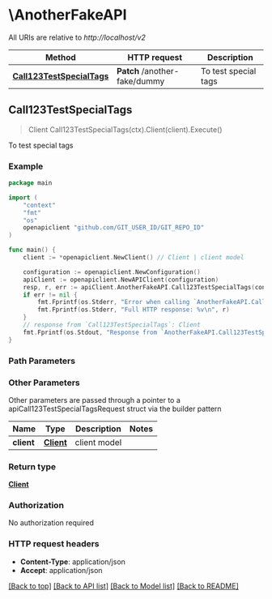 # \AnotherFakeAPI

All URIs are relative to *http://localhost/v2*

Method | HTTP request | Description
------------- | ------------- | -------------
[**Call123TestSpecialTags**](AnotherFakeAPI.md#Call123TestSpecialTags) | **Patch** /another-fake/dummy | To test special tags



## Call123TestSpecialTags

> Client Call123TestSpecialTags(ctx).Client(client).Execute()

To test special tags



### Example

```go
package main

import (
	"context"
	"fmt"
	"os"
	openapiclient "github.com/GIT_USER_ID/GIT_REPO_ID"
)

func main() {
	client := *openapiclient.NewClient() // Client | client model

	configuration := openapiclient.NewConfiguration()
	apiClient := openapiclient.NewAPIClient(configuration)
	resp, r, err := apiClient.AnotherFakeAPI.Call123TestSpecialTags(context.Background()).Client(client).Execute()
	if err != nil {
		fmt.Fprintf(os.Stderr, "Error when calling `AnotherFakeAPI.Call123TestSpecialTags``: %v\n", err)
		fmt.Fprintf(os.Stderr, "Full HTTP response: %v\n", r)
	}
	// response from `Call123TestSpecialTags`: Client
	fmt.Fprintf(os.Stdout, "Response from `AnotherFakeAPI.Call123TestSpecialTags`: %v\n", resp)
}
```

### Path Parameters



### Other Parameters

Other parameters are passed through a pointer to a apiCall123TestSpecialTagsRequest struct via the builder pattern


Name | Type | Description  | Notes
------------- | ------------- | ------------- | -------------
 **client** | [**Client**](Client.md) | client model | 

### Return type

[**Client**](Client.md)

### Authorization

No authorization required

### HTTP request headers

- **Content-Type**: application/json
- **Accept**: application/json

[[Back to top]](#) [[Back to API list]](../README.md#documentation-for-api-endpoints)
[[Back to Model list]](../README.md#documentation-for-models)
[[Back to README]](../README.md)

